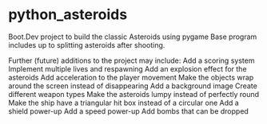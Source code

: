 # python_asteroids
Boot.Dev project to build the classic Asteroids using pygame
Base program includes up to splitting asteroids after shooting.

Further (future) additions to the project may include:
  Add a scoring system
  Implement multiple lives and respawning
  Add an explosion effect for the asteroids
  Add acceleration to the player movement
  Make the objects wrap around the screen instead of disappearing
  Add a background image
  Create different weapon types
  Make the asteroids lumpy instead of perfectly round
  Make the ship have a triangular hit box instead of a circular one
  Add a shield power-up
  Add a speed power-up
  Add bombs that can be dropped

